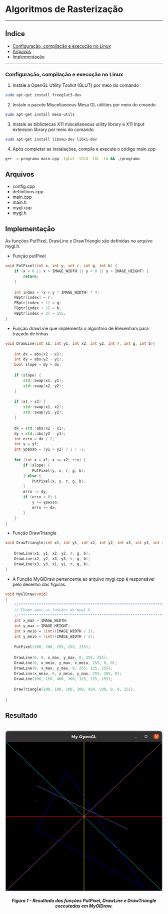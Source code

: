 # Algoritmos de Rasterização

---

## Índice

- [Configuração, compilação e execução no Linux](#configuração-compilação-e-execução-no-linux)
- [Arquivos](#arquivos)
- [Implementação](#implementação)

---

### Configuração, compilação e execução no Linux

1. Instale a OpenGL Utility Toolkit (GLUT) por meio do comando 

```bash
sudo apt-get install freeglut3-dev
```

2. Instale o pacote Miscellaneous Mesa GL utilities por meio do cmando 

```bash
sudo apt-get install mesa-utils
```

3. Instale as bibliotecas X11 miscellaneous utility library e X11 Input extension library por meio do comando 

```bash
sudo apt-get install libxmu-dev libxi-dev
```

4. Após completar as instalações, compile e execute o código main.cpp

```bash
g++ -o programa main.cpp -lglut -lGLU -lGL -lm && ./programa
```

## Arquivos

- config.cpp
- definitions.cpp
- main.cpp
- main.h
- mygl.cpp
- mygl.h

## Implementação

As funções PutPixel, DrawLine e DrawTriangle são definidas no arquivo mygl.h.

- Função putPixel

```c++
void PutPixel(int x, int y, int r, int g, int b) {
    if (x < 0 || x > IMAGE_WIDTH || y < 0 || y > IMAGE_HEIGHT) {
        return;
    }

    int index = (x + y * IMAGE_WIDTH) * 4;
    FBptr[index] = r;
    FBptr[index + 1] = g;
    FBptr[index + 2] = b;
    FBptr[index + 3] = 255;
}
```



- Função drawLine que implementa o algoritmo de Bresenham para traçado de linhas

```c++
void DrawLine(int x1, int y1, int x2, int y2, int r, int g, int b){
    
    int dx = abs(x2 - x1);
    int dy = abs(y2 - y1);
    bool slope = dy > dx;

    if (slope) {
        std::swap(x1, y1);
        std::swap(x2, y2);
    }

    if (x1 > x2) {
        std::swap(x1, x2);
        std::swap(y1, y2);
    }

    dx = std::abs(x2 - x1);
    dy = std::abs(y2 - y1);
    int erro = dx / 2;
    int y = y1;
    int ypasso = (y1 < y2) ? 1 : -1;

    for (int x = x1; x <= x2; ++x) {
        if (slope) {
            PutPixel(y, x, r, g, b);
        } else {
            PutPixel(x, y, r, g, b);
        }
        erro -= dy;
        if (erro < 0) {
            y += ypasso;
            erro += dx;
        }
    }
}

```


- Função DrawTriangle
   
```c++
void DrawTriangle(int x1, int y1, int x2, int y2, int x3, int y3, int r, int g, int b) {

    DrawLine(x1, y1, x2, y2, r, g, b);
    DrawLine(x2, y2, x3, y3, r, g, b);
    DrawLine(x3, y3, x1, y1, r, g, b);
}
```

- A Função MyGlDraw pertencente ao arquivo mygl.cpp é responsável pelo desenho das figuras.

```c++
void MyGlDraw(void)
{
    //*************************************************************************
    // Chame aqui as funções do mygl.h
    //*************************************************************************
    int x_max = IMAGE_WIDTH;
    int y_max = IMAGE_HEIGHT;
    int x_meio = (int)(IMAGE_WIDTH / 2);
    int y_meio = (int)(IMAGE_WIDTH / 2);
    
    PutPixel(100, 200, 255, 255, 255);
    
	DrawLine(0, 0, x_max, y_max, 0, 255, 255);
	DrawLine(0, x_meio, y_max, x_meio, 255, 0, 0);	
	DrawLine(0, x_max, y_max, 0, 255, 125, 255);
	DrawLine(x_meio, 0, x_meio, y_max, 255, 255, 0);
	DrawLine(100, 150, 400, 300, 125, 125, 255);	
    
    DrawTriangle(200, 100, 100, 300, 450, 500, 0, 0, 255);

}
```


## Resultado

<p align="center">
    <br>
    <img src="./images/result.png" width=512px height=512px>
    <h5 align="center">Figura 1 - Resultado das funções PutPixel, DrawLine e DrawTriangle executadas em MyGlDraw.</h5>
    <br>
</p>


